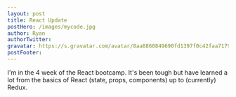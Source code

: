 ```yaml
---
layout: post
title: React Update
postHero: /images/mycode.jpg
author: Ryan
authorTwitter: 
gravatar: https://s.gravatar.com/avatar/8aa8860849690fd1397f0c42faa71795?s=80
postFooter:
---
```


I'm in the 4 week of the React bootcamp. It's been tough but have learned a lot from 
the basics of React (state, props, components) up to (currently) Redux. 
